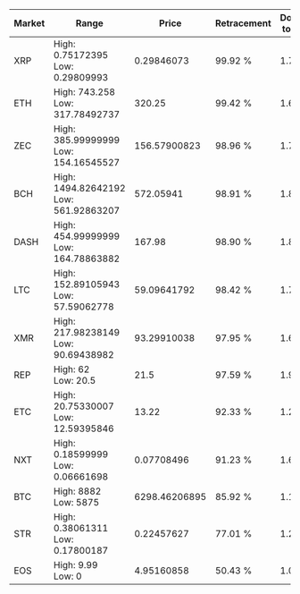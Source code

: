 | Market | Range | Price| Retracement | Doubles to 50% |
| --- | --- | --- | --- | --- |
| XRP | High: 0.75172395<br />Low: 0.29809993 | 0.29846073 | 99.92 % | 1.76 |
| ETH | High: 743.258<br />Low: 317.78492737 | 320.25 | 99.42 % | 1.66 |
| ZEC | High: 385.99999999<br />Low: 154.16545527 | 156.57900823 | 98.96 % | 1.72 |
| BCH | High: 1494.82642192<br />Low: 561.92863207 | 572.05941 | 98.91 % | 1.80 |
| DASH | High: 454.99999999<br />Low: 164.78863882 | 167.98 | 98.90 % | 1.84 |
| LTC | High: 152.89105943<br />Low: 57.59062778 | 59.09641792 | 98.42 % | 1.78 |
| XMR | High: 217.98238149<br />Low: 90.69438982 | 93.29910038 | 97.95 % | 1.65 |
| REP | High: 62<br />Low: 20.5 | 21.5 | 97.59 % | 1.92 |
| ETC | High: 20.75330007<br />Low: 12.59395846 | 13.22 | 92.33 % | 1.26 |
| NXT | High: 0.18599999<br />Low: 0.06661698 | 0.07708496 | 91.23 % | 1.64 |
| BTC | High: 8882<br />Low: 5875 | 6298.46206895 | 85.92 % | 1.17 |
| STR | High: 0.38061311<br />Low: 0.17800187 | 0.22457627 | 77.01 % | 1.24 |
| EOS | High: 9.99<br />Low: 0 | 4.95160858 | 50.43 % | 1.01 |
